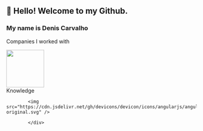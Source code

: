 ## 👋 Hello! Welcome to my Github.
### My name is Denis Carvalho 

Companies I worked with
<div>
<img height="100px" src="http://ongrenovar.com.br/images/itau-logo.jpg"/>
</div>
Knowledge
<div style="display: flex; gap: 10px;">

            <img src="https://cdn.jsdelivr.net/gh/devicons/devicon/icons/angularjs/angularjs-original.svg" />
          
            </div>
